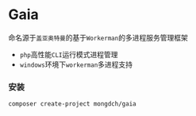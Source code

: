 # Gaia

命名源于`盖亚奥特曼`的基于`Workerman`的多进程服务管理框架

- `php`高性能`CLI`运行模式进程管理
- `windows`环境下`workerman`多进程支持


### 安装

```bash
composer create-project mongdch/gaia
```